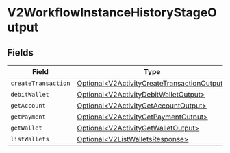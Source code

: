# V2WorkflowInstanceHistoryStageOutput


## Fields

| Field                                                                                                    | Type                                                                                                     | Required                                                                                                 | Description                                                                                              |
| -------------------------------------------------------------------------------------------------------- | -------------------------------------------------------------------------------------------------------- | -------------------------------------------------------------------------------------------------------- | -------------------------------------------------------------------------------------------------------- |
| `createTransaction`                                                                                      | [Optional\<V2ActivityCreateTransactionOutput>](../../models/shared/V2ActivityCreateTransactionOutput.md) | :heavy_minus_sign:                                                                                       | N/A                                                                                                      |
| `debitWallet`                                                                                            | [Optional\<V2ActivityDebitWalletOutput>](../../models/shared/V2ActivityDebitWalletOutput.md)             | :heavy_minus_sign:                                                                                       | N/A                                                                                                      |
| `getAccount`                                                                                             | [Optional\<V2ActivityGetAccountOutput>](../../models/shared/V2ActivityGetAccountOutput.md)               | :heavy_minus_sign:                                                                                       | N/A                                                                                                      |
| `getPayment`                                                                                             | [Optional\<V2ActivityGetPaymentOutput>](../../models/shared/V2ActivityGetPaymentOutput.md)               | :heavy_minus_sign:                                                                                       | N/A                                                                                                      |
| `getWallet`                                                                                              | [Optional\<V2ActivityGetWalletOutput>](../../models/shared/V2ActivityGetWalletOutput.md)                 | :heavy_minus_sign:                                                                                       | N/A                                                                                                      |
| `listWallets`                                                                                            | [Optional\<V2ListWalletsResponse>](../../models/shared/V2ListWalletsResponse.md)                         | :heavy_minus_sign:                                                                                       | N/A                                                                                                      |